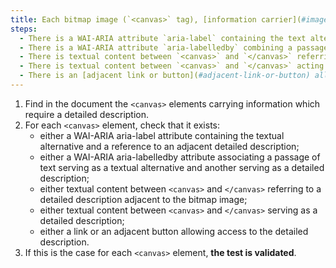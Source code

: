 ```yaml
---
title: Each bitmap image (`<canvas>` tag), [information carrier](#image-conveying-information), which requires a [detailed description](#detailed-image-description), checks t one of these conditions?
steps:
  - There is a WAI-ARIA attribute `aria-label` containing the text alternative and a reference to an adjacent [detailed description](#description-detailee-image).
  - There is a WAI-ARIA attribute `aria-labelledby` combining a passage of text acting as a textual alternative and another serving as [detailed description](#description-detaillee-image).
  - There is textual content between `<canvas>` and `</canvas>` referring to a [detailed description](#description-detailee-image) adjacent to the bitmap image.
  - There is textual content between `<canvas>` and `</canvas>` acting as [detailed description](#description-detailee-image).
  - There is an [adjacent link or button](#adjacent-link-or-button) allowing access to the [detailed description](#detail-image-description).
---
```


1. Find in the document the `<canvas>` elements carrying information which require a detailed description.
2. For each `<canvas>` element, check that it exists:
   - either a WAI-ARIA aria-label attribute containing the textual alternative and a reference to an adjacent detailed description;
   - either a WAI-ARIA aria-labelledby attribute associating a passage of text serving as a textual alternative and another serving as a detailed description;
   - either textual content between `<canvas>` and `</canvas>` referring to a detailed description adjacent to the bitmap image;
   - either textual content between `<canvas>` and `</canvas>` serving as a detailed description;
   - either a link or an adjacent button allowing access to the detailed description.
3. If this is the case for each `<canvas>` element, **the test is validated**.
